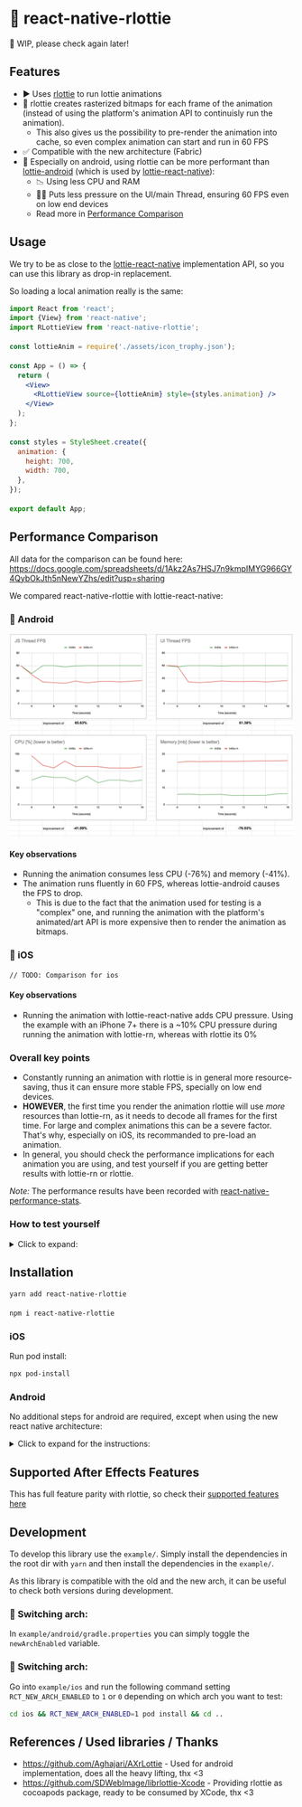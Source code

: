 # 🌈 react-native-rlottie

🚧 WIP, please check again later!

## Features

- ▶️ Uses [rlottie](https://github.com/Samsung/rlottie) to run lottie animations
- 🌠 rlottie creates rasterized bitmaps for each frame of the animation (instead of using the platform's animation API to continuisly run the animation).
    - This also gives us the possibility to pre-render the animation into cache, so even complex animation can start and run in 60 FPS
-  ✅ Compatible with the new architecture (Fabric)
- 🤖 Especially on android, using rlottie can be more performant than [lottie-android](https://github.com/airbnb/lottie-android) (which is used by [lottie-react-native](https://github.com/lottie-react-native/lottie-react-native)):
  - 📉 Using less CPU and RAM
  - 🏃‍♂️ Puts less pressure on the UI/main Thread, ensuring 60 FPS even on low end devices
  - Read more in [Performance Comparison](#performance-comparison)

## Usage

We try to be as close to the [lottie-react-native](https://github.com/lottie-react-native/lottie-react-native) implementation API, so you can use this library as drop-in replacement.

So loading a local animation really is the same:

```jsx
import React from 'react';
import {View} from 'react-native';
import RLottieView from 'react-native-rlottie';

const lottieAnim = require('./assets/icon_trophy.json');

const App = () => {
  return (
    <View>
      <RLottieView source={lottieAnim} style={styles.animation} />
    </View>
  );
};

const styles = StyleSheet.create({
  animation: {
    height: 700,
    width: 700,
  },
});

export default App;
```

## Performance Comparison

All data for the comparison can be found here: https://docs.google.com/spreadsheets/d/1Akz2As7HSJ7n9kmpIMYG966GY4QybOkJth5nNewYZhs/edit?usp=sharing

We compared react-native-rlottie with lottie-react-native:


### 🤖 Android 

![react-native-rlottie vs lottie-react-native](./_img/android_metrics.png)

#### Key observations

- Running the animation consumes less CPU (-76%) and memory (-41%).
- The animation runs fluently in 60 FPS, whereas lottie-android causes the FPS to drop.
  - This is due to the fact that the animation used for testing is a "complex" one, and running the animation with the platform's animated/art API is more expensive then to render the animation as bitmaps.

### 🍎 iOS

```
// TODO: Comparison for ios
```

#### Key observations

- Running the animation with lottie-react-native adds CPU pressure. Using the example with an iPhone 7+ there is a ~10% CPU pressure during running the animation with lottie-rn, whereas with rlottie its 0%

### Overall key points

- Constantly running an animation with rlottie is in general more resource-saving, thus it can ensure more stable FPS, specially on low end devices.
- **HOWEVER**, the first time you render the animation rlottie will use _more_ resources than lottie-rn, as it needs to decode all frames for the first time. For large and complex animations this can be a severe factor. That's why, especially on iOS, its recommanded to pre-load an animation.
- In general, you should check the performance implications for each animation you are using, and test yourself if you are getting better results with lottie-rn or rlottie.

_Note:_ The performance results have been recorded with [react-native-performance-stats](https://github.com/skillnation/react-native-performance-stats).

### How to test yourself 

<details>
    <summary>Click to expand:</summary>

- Setup the example app on your machine
- You might want to replace the animation to test with your own. Simply replace the file `example/assets/icon_trophy.json`
- First, open the "Performance test: RLottie" screen in the example app and press start.
- Wait ~20 seconds until an array is printed to your console output
- Copy that data to a online service that convert JSON data in CSV: https://www.convertcsv.com/json-to-csv.htm
- Copy the resulting table and paste the data in a copy of the benchmark google sheet named earlier
- Repeat the same with the lottie-react-native screen
</details>

## Installation

```bash
yarn add react-native-rlottie

npm i react-native-rlottie
```

### iOS

Run pod install:

```bash
npx pod-install
```

### Android

No additional steps for android are required, except when using the new react native architecture:

<details>
    <summary>Click to expand for the instructions:</summary>

(_Note:_ This setup is required to to the fact that the on android Autolinking doesn't work with the new architecture out of the box. This procedure will change in the future.)

1. Open `android/app/build.gradle` file and update the file as it follows:
    ```diff
    defaultConfig {
        ...
        "PROJECT_BUILD_DIR=$buildDir",
        "REACT_ANDROID_DIR=$rootDir/../node_modules/react-native/ReactAndroid",
    -   "REACT_ANDROID_BUILD_DIR=$rootDir/../node_modules/react-native/ReactAndroid/build"
    +   "REACT_ANDROID_BUILD_DIR=$rootDir/../node_modules/react-native/ReactAndroid/build",
    +   "NODE_MODULES_DIR=$rootDir/../node_modules/"
        cFlags "-Wall", "-Werror", "-fexceptions", "-frtti", "-DWITH_INSPECTOR=1"
        cppFlags "-std=c++17"
    ```
1. Open the `android/app/src/main/jni/Android.mk` file and update the file as it follows:
    ```diff
        # If you wish to add a custom TurboModule or Fabric component in your app you
        # will have to include the following autogenerated makefile.
        # include $(GENERATED_SRC_DIR)/codegen/jni/Android.mk
    +
    +   # Includes the MK file for `react-native-rlottie`
    +   include $(NODE_MODULES_DIR)/react-native-rlottie/android/build/generated/source/codegen/jni/Android.mk
    +
        include $(CLEAR_VARS)
    ```
1. In the same file above, go to the `LOCAL_SHARED_LIBRARIES` setting and add the following line:
    ```diff
        libreact_codegen_rncore \
    +   libreact_codegen_rlottieview \
        libreact_debug \
    ```
1. Open the `android/app/src/main/jni/MainComponentsRegistry.cpp` file and update the file as it follows:
    1. Add the import for the RLottieView:
        ```diff
            #include <react/renderer/components/answersolver/ComponentDescriptors.h>
        +   #include <react/renderer/components/rlottieview/ComponentDescriptors.h>
            #include <react/renderer/components/rncore/ComponentDescriptors.h>
        ```
    1. Add the following check in the `sharedProviderRegistry` constructor:
        ```diff
            auto providerRegistry = CoreComponentsRegistry::sharedProviderRegistry();

            // Custom Fabric Components go here. You can register custom
            // components coming from your App or from 3rd party libraries here.
            //
            // providerRegistry->add(concreteComponentDescriptorProvider<
            //        AocViewerComponentDescriptor>());
        +   providerRegistry->add(concreteComponentDescriptorProvider<RLottieViewComponentDescriptor>());

            return providerRegistry;
        }
        ```
</details>    

## Supported After Effects Features

This has full feature parity with rlottie, so check their [supported features here](https://github.com/Samsung/rlottie#supported-after-effects-features)


## Development

To develop this library use the `example/`. Simply install the dependencies in the root dir
with `yarn` and then install the dependencies in the `example/`.

As this library is compatible with the old and the new arch, it can be useful to check both versions during development.

### 🤖 Switching arch:

In `example/android/gradle.properties` you can simply toggle the `newArchEnabled` variable.

### 🍎 Switching arch:

Go into `example/ios` and run the following command setting `RCT_NEW_ARCH_ENABLED` to `1` or `0` depending on which arch you want to test:

```bash
cd ios && RCT_NEW_ARCH_ENABLED=1 pod install && cd ..
```

## References / Used libraries / Thanks

- https://github.com/Aghajari/AXrLottie - Used for android implementation, does all the heavy lifting, thx <3
- https://github.com/SDWebImage/librlottie-Xcode - Providing rlottie as cocoapods package, ready to be consumed by XCode, thx <3